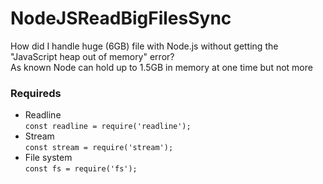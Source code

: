 # NodeJSReadBigFilesSync
How did I handle huge (6GB) file with Node.js without getting the "JavaScript heap out of memory" error?  
As known Node can hold up to 1.5GB in memory at one time but not more

### Requireds
- Readline  
  `const readline = require('readline');`
- Stream  
  `const stream = require('stream');`
- File system  
  `const fs = require('fs');`
